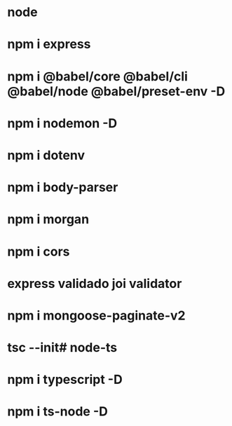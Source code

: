 # node
# npm i express
# npm i @babel/core @babel/cli @babel/node @babel/preset-env -D
# npm i nodemon -D
# npm i dotenv 
# npm i body-parser
# npm i  morgan
# npm i  cors
# express validado joi validator
# npm i mongoose-paginate-v2
# tsc --init# node-ts
# npm i typescript -D
# npm i ts-node -D